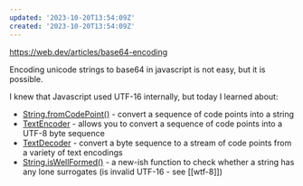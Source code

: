 ```yaml
---
updated: '2023-10-20T13:54:09Z'
created: '2023-10-20T13:54:09Z'
---
```

https://web.dev/articles/base64-encoding

Encoding unicode strings to base64 in javascript is not easy, but it is possible.

I knew that Javascript used UTF-16 internally, but today I learned about:
- [String.fromCodePoint()](https://developer.mozilla.org/en-US/docs/Web/JavaScript/Reference/Global_Objects/String/fromCodePoint) - convert a sequence of code points into a string
- [TextEncoder](https://developer.mozilla.org/en-US/docs/Web/API/TextEncoder) - allows you to convert a sequence of code points into a UTF-8 byte sequence
- [TextDecoder](https://developer.mozilla.org/en-US/docs/Web/API/TextDecoder) - convert a byte sequence to a stream of code points from a variety of text encodings
- [String.isWellFormed()](https://developer.mozilla.org/en-US/docs/Web/JavaScript/Reference/Global_Objects/String/isWellFormed) - a new-ish function to check whether a string has any lone surrogates (is invalid UTF-16 - see [[wtf-8]])